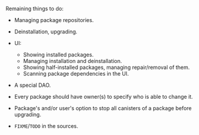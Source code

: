 Remaining things to do:

- Managing package repositories.

- Deinstallation, upgrading.

- UI:
    - Showing installed packages.
    - Managing installation and deinstallation.
    - Showing half-installed packages, managing repair/removal of them.
    - Scanning package dependencies in the UI.

- A special DAO.

- Every package should have owner(s) to specify who is able to change it.

- Package's and/or user's option to stop all canisters of a package before upgrading.

- `FIXME`/`TODO` in the sources.